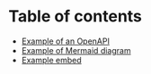 # Table of contents

* [Example of an OpenAPI](README.md)
* [Example of Mermaid diagram](example-of-mermaid-diagram.md)
* [Example embed](example-embed.md)
